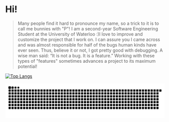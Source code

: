 # Hi! 

> Many people find it hard to pronounce my name, so a trick to it is to call me bunnies with "P"! I am a second-year Software Engineering Student at the University of Waterloo :)I love to improve and customize the project that I work on. I can assure you I came across and was almost responsible for half of the bugs human kinds have ever seen. Thus, believe it or not, I got pretty good with debugging. A wise man said: “It is not a bug. It is a feature.” Working with these types of "features" sometimes advances a project to its maximum potential!
> 

[![Top Langs](https://github-readme-stats.vercel.app/api/top-langs/?username=panizghi&layout=compact&langs_count=10)](https://github.com/anuraghazra/github-readme-stats)






![Snake animation](https://github.com/panizghi/panizghi/blob/output/github-contribution-grid-snake.svg)
